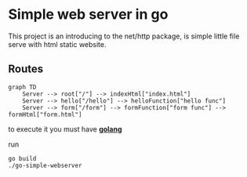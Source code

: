 # Simple web server in go

This project is an introducing to the net/http package, is simple little file serve with html static website.

## Routes

```mermaid
graph TD
    Server --> root["/"] --> indexHtml["index.html"]
    Server --> hello["/hello"] --> helloFunction["hello func"]
    Server --> form["/form"] --> formFunction["form func"] --> formHtml["form.html"]
```

to execute it you must have [**golang**](https://golang.org/)

run

```
go build
./go-simple-webserver
```
